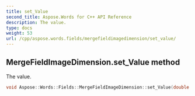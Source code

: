 ```yaml
---
title: set_Value
second_title: Aspose.Words for C++ API Reference
description: The value.
type: docs
weight: 53
url: /cpp/aspose.words.fields/mergefieldimagedimension/set_value/
---
```

## MergeFieldImageDimension.set_Value method


The value.

```cpp
void Aspose::Words::Fields::MergeFieldImageDimension::set_Value(double value)
```


